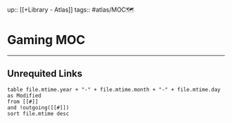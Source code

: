 up:: [[+Library - Atlas]]
tags:: #atlas/MOC🗺 

# Gaming MOC















---
## Unrequited Links
```dataview
table file.mtime.year + "-" + file.mtime.month + "-" + file.mtime.day as Modified
from [[#]]
and !outgoing([[#]])
sort file.mtime desc
```
